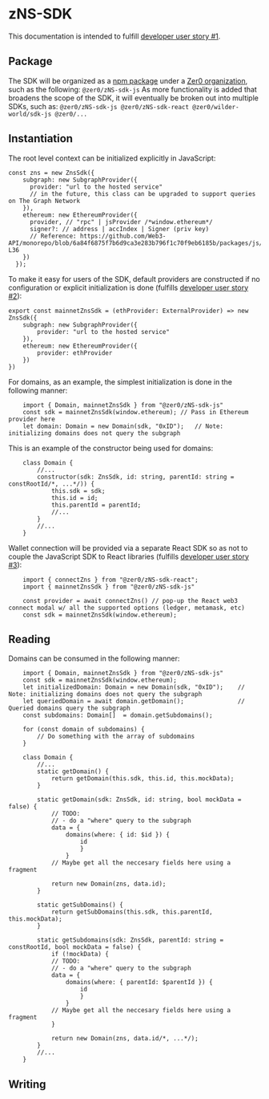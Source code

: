 # zNS-SDK

This documentation is intended to fulfill [developer user story #1](userStories/wilderWorldMvp1.md).

## Package

The SDK will be organized as a [npm package](https://docs.npmjs.com/packages-and-modules) under a [Zer0 organization](https://docs.npmjs.com/creating-an-organization), such as the following:
`
@zer0/zNS-sdk-js
`
As more functionality is added that broadens the scope of the SDK, it will eventually be broken out into multiple SDKs, such as:
`
@zer0/zNS-sdk-js
@zer0/zNS-sdk-react
@zer0/wilder-world/sdk-js
@zer0/...
`

## Instantiation

The root level context can be initialized explicitly in JavaScript: 
```
const zns = new ZnsSdk({
    subgraph: new SubgraphProvider({
      provider: "url to the hosted service"
      // in the future, this class can be upgraded to support queries on The Graph Network
    }),
    ethereum: new EthereumProvider({
      provider, // "rpc" | jsProvider /*window.ethereum*/
      signer?: // address | accIndex | Signer (priv key)
      // Reference: https://github.com/Web3-API/monorepo/blob/6a84f6875f7b6d9ca3e283b796f1c70f9eb6185b/packages/js/plugins/ethereum/src/index.ts#L20-L36
    })
  });
```

To make it easy for users of the SDK, default providers are constructed if no configuration or explicit initialization is done (fulfills [developer user story #2](userStories/wilderWorldMvp1.md)):
```
export const mainnetZnsSdk = (ethProvider: ExternalProvider) => new ZnsSdk({
    subgraph: new SubgraphProvider({
        provider: "url to the hosted service"
    }),
    ethereum: new EthereumProvider({
        provider: ethProvider
    })
})
```

For domains, as an example, the simplest initialization is done in the following manner: 
```
    import { Domain, mainnetZnsSdk } from "@zer0/zNS-sdk-js"
    const sdk = mainnetZnsSdk(window.ethereum); // Pass in Ethereum provider here
    let domain: Domain = new Domain(sdk, "0xID");   // Note: initializing domains does not query the subgraph
```

This is an example of the constructor being used for domains: 
```
    class Domain {
        //...
        constructor(sdk: ZnsSdk, id: string, parentId: string = constRootId/*, ...*/)) {
            this.sdk = sdk;
            this.id = id;
            this.parentId = parentId;
            //...
        }
        //...
    }
```

Wallet connection will be provided via a separate React SDK so as not to couple the JavaScript SDK to React libraries (fulfills [developer user story #3](userStories/wilderWorldMvp1.md)):
```
    import { connectZns } from "@zer0/zNS-sdk-react";
    import { mainnetZnsSdk } from "@zer0/zNS-sdk-js"
    
    const provider = await connectZns() // pop-up the React web3 connect modal w/ all the supported options (ledger, metamask, etc)
    const sdk = mainnetZnsSdk(window.ethereum);
```

## Reading
Domains can be consumed in the following manner: 
```
    import { Domain, mainnetZnsSdk } from "@zer0/zNS-sdk-js"
    const sdk = mainnetZnsSdk(window.ethereum);
    let initializedDomain: Domain = new Domain(sdk, "0xID");    // Note: initializing domains does not query the subgraph
    let queriedDomain = await domain.getDomain();               // Queried domains query the subgraph
    const subdomains: Domain[]  = domain.getSubdomains();
    
    for (const domain of subdomains) {
        // Do something with the array of subdomains
    }
```

```
    class Domain {
        //...        
        static getDomain() {
            return getDomain(this.sdk, this.id, this.mockData);
        }

        static getDomain(sdk: ZnsSdk, id: string, bool mockData = false) {
            // TODO:
            // - do a "where" query to the subgraph
            data = {
                domains(where: { id: $id }) {
                    id
                    }
                }
            // Maybe get all the neccesary fields here using a fragment
    
            return new Domain(zns, data.id);
        }

        static getSubDomains() {
            return getSubDomains(this.sdk, this.parentId, this.mockData);
        }

        static getSubdomains(sdk: ZnsSdk, parentId: string = constRootId, bool mockData = false) {
            if (!mockData) {
            // TODO:
            // - do a "where" query to the subgraph
            data = {
                domains(where: { parentId: $parentId }) {
                    id
                    }
                }
            // Maybe get all the neccesary fields here using a fragment
            }
    
            return new Domain(zns, data.id/*, ...*/);
        }
        //...        
    }
```


## Writing